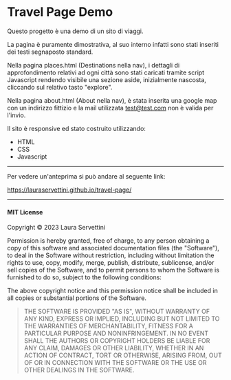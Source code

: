 # Travel Page Demo

Questo progetto è una demo di un sito di viaggi.

La pagina è puramente dimostrativa, al suo interno infatti sono stati inseriti dei testi segnaposto standard.

Nella pagina places.html (Destinations nella nav), i dettagli di approfondimento relativi ad ogni città sono stati caricati tramite script Javascript rendendo visibile una sezione aside, inizialmente nascosta, cliccando sul relativo tasto 
"explore".

Nella pagina about.html (About nella nav), è stata inserita una google map con un indirizzo fittizio e la mail utilizzata test@test.com non è valida per l'invio.

Il sito è responsive ed stato costruito utilizzando: 

- HTML
- CSS
- Javascript

___

Per vedere un'anteprima si può andare al seguente link:

https://lauraservettini.github.io/travel-page/

___

#### **MIT License**

Copyright © 2023 Laura Servettini

Permission is hereby granted, free of charge, to any person obtaining a copy of this software and associated documentation files (the "Software"), to deal in the Software without restriction, including without limitation the rights to use, copy, modify, merge, publish, distribute, sublicense, and/or sell copies of the Software, and to permit persons to whom the Software is furnished to do so, subject to the following conditions:

The above copyright notice and this permission notice shall be included in all copies or substantial portions of the Software.

>THE SOFTWARE IS PROVIDED "AS IS", WITHOUT WARRANTY OF ANY KIND, EXPRESS OR IMPLIED, INCLUDING BUT NOT LIMITED TO THE WARRANTIES OF MERCHANTABILITY, FITNESS FOR A PARTICULAR PURPOSE AND NONINFRINGEMENT. IN NO EVENT SHALL THE AUTHORS OR COPYRIGHT HOLDERS BE LIABLE FOR ANY CLAIM, DAMAGES OR OTHER LIABILITY, WHETHER IN AN ACTION OF CONTRACT, TORT OR OTHERWISE, ARISING FROM, OUT OF OR IN CONNECTION WITH THE SOFTWARE OR THE USE OR OTHER DEALINGS IN THE SOFTWARE.